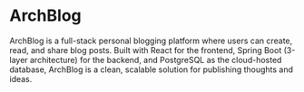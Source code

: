 # ArchBlog
ArchBlog is a full-stack personal blogging platform where users can create, read, and share blog posts. Built with React for the frontend, Spring Boot (3-layer architecture) for the backend, and PostgreSQL as the cloud-hosted database, ArchBlog is a clean, scalable solution for publishing thoughts and ideas.
